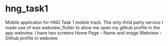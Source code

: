 # hng_task1

Mobile applicaton for HNG Task 1 mobile track.
The only thrid party service I made use of was webview_flutter to allow me open my github profile in the app webview.
I have two screens
    Home Page - Name and image
    Webview - Github profile in webview

